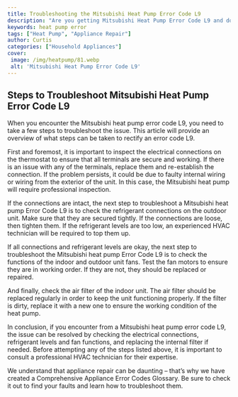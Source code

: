 ```yaml
---
title: Troubleshooting the Mitsubishi Heat Pump Error Code L9
description: "Are you getting Mitsubishi Heat Pump Error Code L9 and dont know what to do Find out how to detect and fix the issue in this blog post Learn the ins and outs of troubleshooting your heat pump today"
keywords: heat pump error
tags: ["Heat Pump", "Appliance Repair"]
author: Curtis
categories: ["Household Appliances"]
cover: 
 image: /img/heatpump/81.webp
 alt: 'Mitsubishi Heat Pump Error Code L9'
---
```

## Steps to Troubleshoot Mitsubishi Heat Pump Error Code L9
When you encounter the Mitsubishi heat pump error code L9, you need to take a few steps to troubleshoot the issue. This article will provide an overview of what steps can be taken to rectify an error code L9.

First and foremost, it is important to inspect the electrical connections on the thermostat to ensure that all terminals are secure and working. If there is an issue with any of the terminals, replace them and re-establish the connection. If the problem persists, it could be due to faulty internal wiring or wiring from the exterior of the unit. In this case, the Mitsubishi heat pump will require professional inspection.

If the connections are intact, the next step to troubleshoot a Mitsubishi heat pump Error Code L9 is to check the refrigerant connections on the outdoor unit. Make sure that they are secured tightly. If the connections are loose, then tighten them. If the refrigerant levels are too low, an experienced HVAC technician will be required to top them up.

If all connections and refrigerant levels are okay, the next step to troubleshoot the Mitsubishi heat pump Error Code L9 is to check the functions of the indoor and outdoor unit fans. Test the fan motors to ensure they are in working order. If they are not, they should be replaced or repaired.

And finally, check the air filter of the indoor unit. The air filter should be replaced regularly in order to keep the unit functioning properly. If the filter is dirty, replace it with a new one to ensure the working condition of the heat pump.

In conclusion, if you encounter from a Mitsubishi heat pump error code L9, the issue can be resolved by checking the electrical connections, refrigerant levels and fan functions, and replacing the internal filter if needed. Before attempting any of the steps listed above, it is important to consult a professional HVAC technician for their expertise.

We understand that appliance repair can be daunting – that’s why we have created a Comprehensive Appliance Error Codes Glossary. Be sure to check it out to find your faults and learn how to troubleshoot them.
